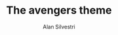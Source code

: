---
layout: "layouts/playing.html"
tags: "scores"
title: "The avengers theme"
author: "Alan Silvestri"
style: "film"
mei_file: "./The_avengers_theme.mei"
---